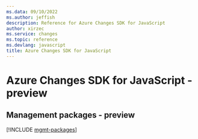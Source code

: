```yaml
---
ms.data: 09/10/2022
ms.author: jeffish
description: Reference for Azure Changes SDK for JavaScript
author: xirzec
ms.service: changes
ms.topic: reference
ms.devlang: javascript
title: Azure Changes SDK for JavaScript
---
```

# Azure Changes SDK for JavaScript - preview

## Management packages - preview
[!INCLUDE [mgmt-packages](changes-mgmt-index.md)]
